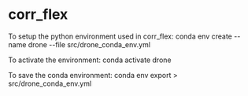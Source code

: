 # corr_flex

To setup the python environment used in corr_flex:
conda env create --name drone --file src/drone_conda_env.yml

To activate the environment:
conda activate drone

To save the conda environment:
conda env export > src/drone_conda_env.yml
